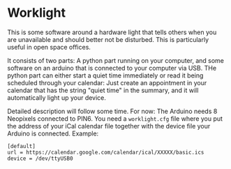# Worklight
This is some software around a hardware light that tells others when you are unavailable and should better not be disturbed. This is particularly useful in open space offices.

It consists of two parts: A python part running on your computer, and some software on an arduino that is connected to your computer via USB. THe python part can either start a quiet time immediately or read it being scheduled through your calendar: Just create an appointment in your calendar that has the string "quiet time" in the summary, and it will automatically light up your device.

Detailed description will follow some time. For now: The Arduino needs 8 Neopixels connected to PIN6. You need a `worklight.cfg` file where you put the address of your iCal calendar file together with the device file your Arduino is connected. Example:

    [default]
    url = https://calendar.google.com/calendar/ical/XXXXX/basic.ics
    device = /dev/ttyUSB0
